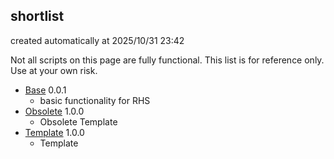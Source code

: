---
---
## shortlist

created automatically at 2025/10/31 23:42

Not all scripts on this page are fully functional. This list is for reference only. Use at your own risk.

  * [Base](https://altertobi.github.io/Recon-Helper-Scripts/dev/rhs-base.user.js) 0.0.1
    - basic functionality for RHS
  * [Obsolete](https://altertobi.github.io/Recon-Helper-Scripts/dev/rhs-obsolete.user.js) 1.0.0
    - Obsolete Template
  * [Template](https://altertobi.github.io/Recon-Helper-Scripts/dev/rhs-template.user.js) 1.0.0
    - Template
